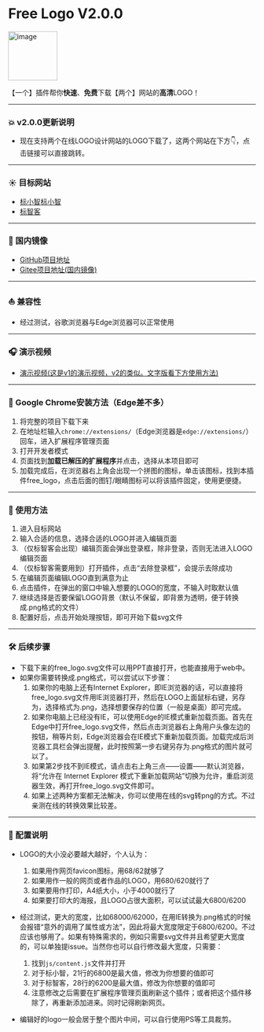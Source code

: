 # Free Logo V2.0.0

<img src="https://github.com/quarkape/Free_Logo/blob/main/img/free_logo.png" alt="image" style="width:100px" />

【一个】插件帮你**快速**、**免费**下载【两个】网站的**高清**LOGO！

---

### :boom:  v2.0.0更新说明

- 现在支持两个在线LOGO设计网站的LOGO下载了，这两个网站在下方👇，点击链接可以直接跳转。

---

### :sunny: 目标网站

- [标小智](https://www.logosc.cn/)<a href="https://www.logosc.cn/" target="_blank">标小智<a/>
- [标智客](https://www.logomaker.com.cn/)

---

### :leaves: 国内镜像

- [GitHub项目地址](https://github.com/quarkape/free_logo)
- [Gitee项目地址(国内镜像)](https://gitee.com/quarkape/free_logo)

---

### :sailboat: 兼容性

- 经过测试，谷歌浏览器与Edge浏览器可以正常使用

---

### :headphones: 演示视频

- [演示视频(这是v1的演示视频，v2的类似。文字版看下方使用方法)](https://www.bilibili.com/video/BV1t84y1r71B?share_source=copy_web)

---

### :jack_o_lantern: Google Chrome安装方法（Edge差不多）

1. 将完整的项目下载下来
2. 在地址栏输入`chrome://extensions/`（Edge浏览器是`edge://extensions/`）回车，进入扩展程序管理页面
3. 打开开发者模式
4. 页面找到**加载已解压的扩展程序**并点击，选择从本项目即可
5. 加载完成后，在浏览器右上角会出现一个拼图的图标，单击该图标，找到本插件free_logo，点击后面的图钉/眼睛图标可以将该插件固定，使用更便捷。

---

### :badminton: 使用方法

1. 进入目标网站
2. 输入合适的信息，选择合适的LOGO并进入编辑页面
3. （仅标智客会出现）编辑页面会弹出登录框，除非登录，否则无法进入LOGO编辑页面
4. （仅标智客需要用到）打开插件，点击“去除登录框”，会提示去除成功
5. 在编辑页面编辑LOGO直到满意为止
6. 点击插件，在弹出的窗口中输入想要的LOGO的宽度，不输入时取默认值
7. 继续选择是否要保留LOGO背景（默认不保留，即背景为透明，便于转换成.png格式的文件）
8. 配置好后，点击开始处理按钮，即可开始下载svg文件

---

### :hammer_and_wrench: 后续步骤

- 下载下来的free_logo.svg文件可以用PPT直接打开，也能直接用于web中。
- 如果你需要转换成.png格式，可以尝试以下步骤：
  1. 如果你的电脑上还有Internet Explorer，即IE浏览器的话，可以直接将free_logo.svg文件用IE浏览器打开，然后在LOGO上面鼠标右键，另存为，选择格式为.png，选择想要保存的位置（一般是桌面）即可完成。
  2. 如果你电脑上已经没有IE，可以使用Edge的IE模式重新加载页面。首先在Edge中打开free_logo.svg文件，然后点击浏览器右上角用户头像左边的按钮，稍等片刻，Edge浏览器会在IE模式下重新加载页面。加载完成后浏览器工具栏会弹出提醒，此时按照第一步右键另存为.png格式的图片就可以了。
  3. 如果第2步找不到IE模式，请点击右上角三点——设置——默认浏览器，将“允许在 Internet Explorer 模式下重新加载网站”切换为允许，重启浏览器生效，再打开free_logo.svg文件即可。
  4. 如果上述两种方案都无法解决，你可以使用在线的svg转png的方式。不过亲测在线的转换效果比较差。

---

### :palm_tree: 配置说明

- LOGO的大小没必要越大越好，个人认为：
  1. 如果用作网页favicon图标，用68/62就够了
  2. 如果用作一般的网页或者作品的LOGO，用680/620就行了
  3. 如果要用作打印，A4纸大小，小于4000就行了
  4. 如果要打印大的海报，且LOGO占很大面积，可以试试最大6800/6200
- 经过测试，更大的宽度，比如68000/62000，在用IE转换为.png格式的时候会报错“意外的调用了属性或方法”，因此将最大宽度限定于6800/6200。不过应该也够用了。如果有特殊需求的，例如只需要svg文件并且希望更大宽度的，可以单独提issue。当然你也可以自行修改最大宽度，只需要：

  1. 找到`js/content.js`文件并打开
  2. 对于标小智，21行的6800是最大值，修改为你想要的值即可
  3. 对于标智客，28行的6200是最大值，修改为你想要的值即可
  4. 注意修改之后需要在扩展程序管理页面刷新这个插件；或者把这个插件移除了，再重新添加进来。同时记得刷新网页。
- 编辑好的logo一般会居于整个图片中间，可以自行使用PS等工具裁剪。



